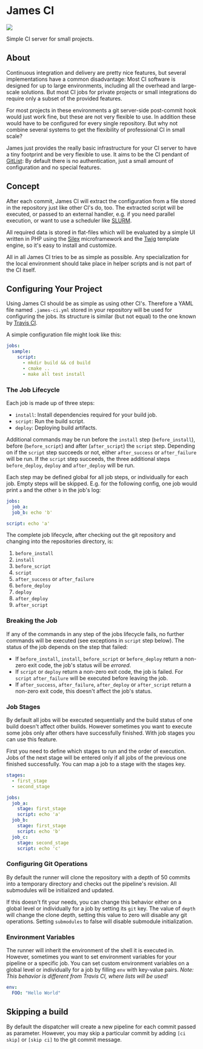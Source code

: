 # James CI

[![](http://img.shields.io/badge/license-GPL-blue.svg?style=flat-square)](LICENSE)

Simple CI server for small projects.


## About

Continuous integration and delivery are pretty nice features, but several
implementations have a common disadvantage: Most CI software is designed for up
to large environments, including all the overhead and large-scale solutions. But
most CI jobs for private projects or small integrations do require only a subset
of the provided features.

For most projects in these environments a git server-side post-commit hook would
just work fine, but these are not very flexible to use. In addition these would
have to be configured for every single repository. But why not combine several
systems to get the flexibility of professional CI in small scale?

James just provides the really basic infrastructure for your CI server to have a
tiny footprint and be very flexible to use. It aims to be the CI pendant of
[GitList](http://gitlist.org): By default there is no authentication, just a
small amount of configuration and no special features.


## Concept

After each commit, James CI will extract the configuration from a file stored in
the repository just like other CI's do, too. The extracted script will be
executed, or passed to an external handler, e.g. if you need parallel execution,
or want to use a scheduler like [SLURM](https://slurm.schedmd.com).

All required data is stored in flat-files which will be evaluated by a simple UI
written in PHP using the [Silex](https://github.com/silexphp/Silex)
microframework and the [Twig](https://github.com/twigphp/Twig) template engine,
so it's easy to install and customize.

All in all James CI tries to be as simple as possible. Any specialization for
the local environment should take place in helper scripts and is not part of the
CI itself.


## Configuring Your Project

Using James CI should be as simple as using other CI's. Therefore a YAML file
named `.james-ci.yml` stored in your repository will be used for configuring the
jobs. Its structure is similar (but not equal) to the one known by
[Travis CI](http://travis-ci.org/).

A simple configuration file might look like this:

```YAML
jobs:
  sample:
    script:
      - mkdir build && cd build
      - cmake ..
      - make all test install
```

### The Job Lifecycle

Each job is made up of three steps:

* `install`: Install dependencies required for your build job.
* `script`: Run the build script.
* `deploy`: Deploying build artifacts.

Additional commands may be run before the `install` step (`before_install`),
before (`before_script`) and after (`after_script`) the  `script` step.
Depending on if the `script` step succeeds or not, either `after_success` or
`after_failure` will be run. If the `script` step succeeds, the three additional
steps `before_deploy`, `deploy` and `after_deploy` will be run.

Each step may be defined global for all job steps, or individually for each job.
Empty steps will be skipped. E.g. for the following config, one job would print
`a` and the other `b` in the job's log:

```YAML
jobs:
  job_a:
  job_b: echo 'b'

script: echo 'a'
```

The complete job lifecycle, after checking out the git repository and changing
into the repositories directory, is:

1. `before_install`
2. `install`
3. `before_script`
4. `script`
5. `after_success` or `after_failure`
6. `before_deploy`
7. `deploy`
8. `after_deploy`
9. `after_script`

### Breaking the Job

If any of the commands in any step of the jobs lifecycle fails, no further
commands will be executed (see exceptions in `script` step below). The status of
the job depends on the step that failed:

* If `before_install`, `install`, `before_script` or `before_deploy` return a
  non-zero exit code, the job's status will be *errored*.
* If `script` or `deploy` return a non-zero exit code, the job is failed. For
  `script` `after_failure` will be executed before leaving the job.
* If `after_success`, `after_failure`, `after_deploy` or `after_script` return a
  non-zero exit code, this doesn't affect the job's status.

### Job Stages

By default all jobs will be executed sequentially and the build status of one
build doesn't affect other builds. However sometimes you want to execute some
jobs only after others have successfully finished. With job stages you can use
this feature.

First you need to define which stages to run and the order of execution. Jobs of
the next stage will be entered only if all jobs of the previous one finished
successfully. You can map a job to a stage with the stages key.

```YAML
stages:
  - first_stage
  - second_stage

jobs:
  job_a:
    stage: first_stage
    script: echo 'a'
  job_b:
    stage: first_stage
    script: echo 'b'
  job_c:
    stage: second_stage
    script: echo 'c'
```

### Configuring Git Operations

By default the runner will clone the repository with a depth of 50 commits into
a temporary directory and checks out the pipeline's revision. All submodules
will be initialized and updated.

If this doesn't fit your needs, you can change this behavior either on a global
level or individually for a job by setting its `git` key. The value of `depth`
will change the clone depth, setting this value to zero will disable any git
operations. Setting `submodules` to false will disable submodule initialization.

### Environment Variables

The runner will inherit the environment of the shell it is executed in. However,
sometimes you want to set environment variables for your pipeline or a specific
job. You can set custom environment variables on a global level or individually
for a job by filling `env` with key-value pairs. *Note: This behavior is
different from Travis CI, where lists will be used!*

```YAML
env:
  FOO: "Hello World"
```


## Skipping a build

By default the dispatcher will create a new pipeline for each commit passed as
parameter. However, you may skip a particular commit by adding `[ci skip]` or
`[skip ci]` to the git commit message.
